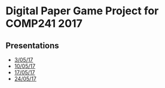 # Digital Paper Game Project for COMP241 2017

## Presentations
* [3/05/17](https://docs.google.com/presentation/d/1kixtBrsLUPfKRUY63VF8LxQAHu4fMMOMK6Bo-pR5bd4/edit?usp=sharing)
* [10/05/17](https://docs.google.com/presentation/d/1aalwfdVQIcnQA0CrYaeg2gout4vOI9J39ak9NcKzoiU/edit?usp=sharing)
* [17/05/17](https://docs.google.com/presentation/d/1IP7DSKglTBy_FuBTZB3rakDSHiFt82F8N51kL_gna6I/edit?usp=sharing)
* [24/05/17](https://docs.google.com/presentation/d/1mX_ioMsySFIQTJ37ubEJLqtvvOU72WE0vFMA0WO4t5M/edit?usp=sharing)
